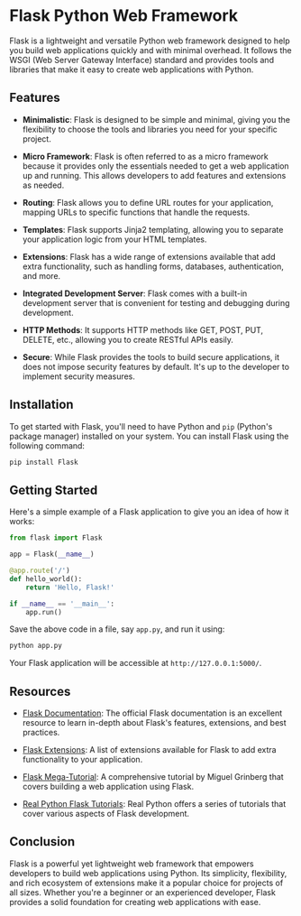 # Flask Python Web Framework

Flask is a lightweight and versatile Python web framework designed to help you build web applications quickly and with minimal overhead. It follows the WSGI (Web Server Gateway Interface) standard and provides tools and libraries that make it easy to create web applications with Python.

## Features

- **Minimalistic**: Flask is designed to be simple and minimal, giving you the flexibility to choose the tools and libraries you need for your specific project.

- **Micro Framework**: Flask is often referred to as a micro framework because it provides only the essentials needed to get a web application up and running. This allows developers to add features and extensions as needed.

- **Routing**: Flask allows you to define URL routes for your application, mapping URLs to specific functions that handle the requests.

- **Templates**: Flask supports Jinja2 templating, allowing you to separate your application logic from your HTML templates.

- **Extensions**: Flask has a wide range of extensions available that add extra functionality, such as handling forms, databases, authentication, and more.

- **Integrated Development Server**: Flask comes with a built-in development server that is convenient for testing and debugging during development.

- **HTTP Methods**: It supports HTTP methods like GET, POST, PUT, DELETE, etc., allowing you to create RESTful APIs easily.

- **Secure**: While Flask provides the tools to build secure applications, it does not impose security features by default. It's up to the developer to implement security measures.

## Installation

To get started with Flask, you'll need to have Python and `pip` (Python's package manager) installed on your system. You can install Flask using the following command:

```bash
pip install Flask
```

## Getting Started

Here's a simple example of a Flask application to give you an idea of how it works:

```python
from flask import Flask

app = Flask(__name__)

@app.route('/')
def hello_world():
    return 'Hello, Flask!'

if __name__ == '__main__':
    app.run()
```

Save the above code in a file, say `app.py`, and run it using:

```bash
python app.py
```

Your Flask application will be accessible at `http://127.0.0.1:5000/`.

## Resources

- [Flask Documentation](https://flask.palletsprojects.com/): The official Flask documentation is an excellent resource to learn in-depth about Flask's features, extensions, and best practices.

- [Flask Extensions](https://flask.palletsprojects.com/en/2.1.x/extensions/): A list of extensions available for Flask to add extra functionality to your application.

- [Flask Mega-Tutorial](https://blog.miguelgrinberg.com/post/the-flask-mega-tutorial-part-i-hello-world): A comprehensive tutorial by Miguel Grinberg that covers building a web application using Flask.

- [Real Python Flask Tutorials](https://realpython.com/tutorials/flask/): Real Python offers a series of tutorials that cover various aspects of Flask development.

## Conclusion

Flask is a powerful yet lightweight web framework that empowers developers to build web applications using Python. Its simplicity, flexibility, and rich ecosystem of extensions make it a popular choice for projects of all sizes. Whether you're a beginner or an experienced developer, Flask provides a solid foundation for creating web applications with ease.